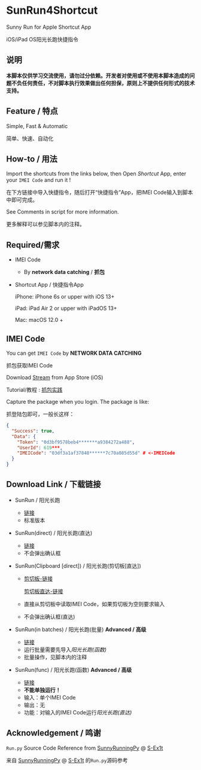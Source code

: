 # SunRun4Shortcut

Sunny Run for Apple Shortcut App

iOS/iPad OS阳光长跑快捷指令

## 说明

**本脚本仅供学习交流使用，请勿过分依赖。开发者对使用或不使用本脚本造成的问题不负任何责任，不对脚本执行效果做出任何担保，原则上不提供任何形式的技术支持。**

## Feature / 特点

Simple, Fast & Automatic

简单、快速、自动化

## How-to / 用法

Import the shortcuts from the links below, then Open *Shortcut* App, enter your `IMEI Code` and run it !

在下方链接中导入快捷指令，随后打开“快捷指令”App，把IMEI Code输入到脚本中即可完成。

See Comments in script for more information.

更多解释可以参见脚本内的注释。

## Required/需求

- IMEI Code

  - By **network data catching** / **抓包**

- Shortcut App / 快捷指令App

  iPhone: iPhone 6s or upper with iOS 13+

  iPad:	iPad Air 2 or upper with iPadOS 13+

  Mac: 	macOS 12.0 +

## IMEI Code

You can get `IMEI Code`  by **NETWORK DATA CATCHING**

抓包获取IMEI Code

Download [Stream](https://apps.apple.com/cn/app/stream/id1312141691) from App Store (iOS)

Tutorial/教程 : [抓包实践](https://www.jianshu.com/p/a34585836b3a)

Capture the package when you login. The package is like:

抓登陆包即可，一般长这样：

```json
{
  "Success": true,
  "Data": {
    "Token": "0d3bf9578beb4*******a9384272a488",
    "UserId": 619***,
    "IMEICode": "03df3a1af37848******7c70a085d55d" # <-IMEICode
  }
}
```

## Download Link / 下载链接

- SunRun / 阳光长跑

  - [链接](https://www.icloud.com/shortcuts/258dd9c0548f4681b843402efefeb618)
  - 标准版本

- SunRun(direct) / 阳光长跑(直达)

  - [链接](https://www.icloud.com/shortcuts/df0c27ae9fb64bdf9e22c96a6a753975)
  - 不会弹出确认框

- SunRun(Clipboard [direct]) / 阳光长跑(剪切板[直达])

  - [剪切板-链接](https://www.icloud.com/shortcuts/c3a31019095348c3824c127720d77e07)

    [剪切板直达-链接](https://www.icloud.com/shortcuts/09d39c1462a24c2d80455819c1d9ab79)

  - 直接从剪切板中读取IMEI Code，如果剪切板为空则要求输入

  - 不会弹出确认框(直达)

- SunRun(in batches) / 阳光长跑(批量)  **Advanced / 高级**

  - [链接](https://www.icloud.com/shortcuts/fe16b6791586444dbc3abb8cf230fbd4)
  - 运行批量需要先导入*阳光长跑(函数)*
  - 批量操作，见脚本内的注释

- SunRun(func) / 阳光长跑(函数)           **Advanced / 高级**

  - [链接](https://www.icloud.com/shortcuts/83050a851be744458b2be12c8b41f315)
  - **不能单独运行！**
  - 输入：单个IMEI Code
  - 输出：无
  - 功能：对输入的IMEI Code运行*阳光长跑(直达)*

## Acknowledgement / 鸣谢

`Run.py` Source Code Reference from [SunnyRunningPy](https://github.com/S-Ex1t/SunnyRunningPy) @ [S-Ex1t](https://github.com/S-Ex1t)

来自 [SunnyRunningPy](https://github.com/S-Ex1t/SunnyRunningPy) @ [S-Ex1t](https://github.com/S-Ex1t) 的`Run.py`源码参考

